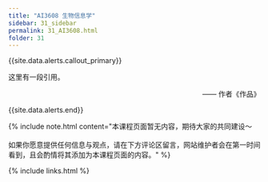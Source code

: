 ```yaml
---
title: "AI3608 生物信息学"
sidebar: 31_sidebar
permalink: 31_AI3608.html
folder: 31
---
```


{{site.data.alerts.callout_primary}}
<p>这里有一段引用。</p>
<p align="right">—— 作者《作品》</p>

{{site.data.alerts.end}}

{% include note.html content="本课程页面暂无内容，期待大家的共同建设～<br/><br/>如果你愿意提供任何信息与观点，请在下方评论区留言，网站维护者会在第一时间看到，且会酌情将其添加为本课程页面的内容。" %}

{% include links.html %}
